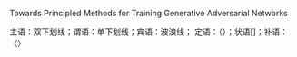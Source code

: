 

Towards Principled Methods for Training Generative Adversarial Networks

主语：双下划线；谓语：单下划线；宾语：波浪线； 定语：（）；状语[]；补语：〈〉
